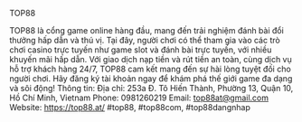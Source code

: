 TOP88

TOP88 là cổng game online hàng đầu, mang đến trải nghiệm đánh bài đổi thưởng hấp dẫn và thú vị. Tại đây, người chơi có thể tham gia vào các trò chơi casino trực tuyến như game slot và đánh bài trực tuyến, với nhiều khuyến mãi hấp dẫn. Với giao dịch nạp tiền và rút tiền an toàn, cùng dịch vụ hỗ trợ khách hàng 24/7, TOP88 cam kết mang đến sự hài lòng tuyệt đối cho người chơi. Hãy đăng ký tài khoản ngay để khám phá thế giới game đa dạng và sôi động!
Thông tin:
Địa chỉ: 253a Đ. Tô Hiến Thành, Phường 13, Quận 10, Hồ Chí Minh, Vietnam
Phone: 0981260219
Email: top88at@gmail.com
Website: https://top88.at/
#top88, #top88com, #top88dangnhap